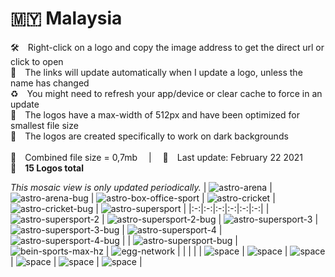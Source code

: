 🇲🇾 Malaysia
===============
🛠 Right-click on a logo and copy the image address to get the direct url or click to open  
🔗 The links will update automatically when I update a logo, unless the name has changed  
♻️ You might need to refresh your app/device or clear cache to force in an update  
📐 The logos have a max-width of 512px and have been optimized for smallest file size  
🖤 The logos are created specifically to work on dark backgrounds  
   
💾 Combined file size = 0,7mb  |  📅 Last update: February 22 2021  
🎨 __15 Logos total__ 
   
   
*This mosaic view is only updated periodically.*
| ![astro-arena] | ![astro-arena-bug] | ![astro-box-office-sport] | ![astro-cricket] | ![astro-cricket-bug] | ![astro-supersport] |
|:-:|:-:|:-:|:-:|:-:|:-:|
| ![astro-supersport-2] | ![astro-supersport-2-bug] | ![astro-supersport-3] | ![astro-supersport-3-bug] | ![astro-supersport-4] | ![astro-supersport-4-bug] |
| ![astro-supersport-bug] | ![bein-sports-max-hz] | ![egg-network] |  |  |  |
| ![space] | ![space] | ![space] | ![space] | ![space] | ![space] |

[astro-arena]:https://raw.githubusercontent.com/Tapiosinn/tv-logos/master/countries/malaysia/astro-arena-my.png
[astro-arena-bug]:https://raw.githubusercontent.com/Tapiosinn/tv-logos/master/countries/malaysia/screen-bug/astro-arena-bug-my.png
[astro-box-office-sport]:https://raw.githubusercontent.com/Tapiosinn/tv-logos/master/countries/malaysia/astro-box-office-sport-my.png
[astro-cricket]:https://raw.githubusercontent.com/Tapiosinn/tv-logos/master/countries/malaysia/astro-cricket-my.png
[astro-cricket-bug]:https://raw.githubusercontent.com/Tapiosinn/tv-logos/master/countries/malaysia/screen-bug/astro-cricket-bug-my.png
[astro-supersport]:https://raw.githubusercontent.com/Tapiosinn/tv-logos/master/countries/malaysia/astro-supersport-my.png
[astro-supersport-2]:https://raw.githubusercontent.com/Tapiosinn/tv-logos/master/countries/malaysia/astro-supersport-2-my.png
[astro-supersport-2-bug]:https://raw.githubusercontent.com/Tapiosinn/tv-logos/master/countries/malaysia/screen-bug/astro-supersport-2-bug-my.png
[astro-supersport-3]:https://raw.githubusercontent.com/Tapiosinn/tv-logos/master/countries/malaysia/astro-supersport-3-my.png
[astro-supersport-3-bug]:https://raw.githubusercontent.com/Tapiosinn/tv-logos/master/countries/malaysia/screen-bug/astro-supersport-3-bug-my.png
[astro-supersport-4]:https://raw.githubusercontent.com/Tapiosinn/tv-logos/master/countries/malaysia/astro-supersport-4-my.png
[astro-supersport-4-bug]:https://raw.githubusercontent.com/Tapiosinn/tv-logos/master/countries/malaysia/screen-bug/astro-supersport-4-bug-my.png
[astro-supersport-bug]:https://raw.githubusercontent.com/Tapiosinn/tv-logos/master/countries/malaysia/screen-bug/astro-supersport-bug-my.png
[bein-sports-max-hz]:https://raw.githubusercontent.com/Tapiosinn/tv-logos/master/countries/malaysia/bein-sports-max-hz-my.png
[egg-network]:https://raw.githubusercontent.com/Tapiosinn/tv-logos/master/countries/malaysia/egg-network-my.png

[space]:https://raw.githubusercontent.com/Tapiosinn/tv-logos/master/misc/%CE%A9/space-1500.png
